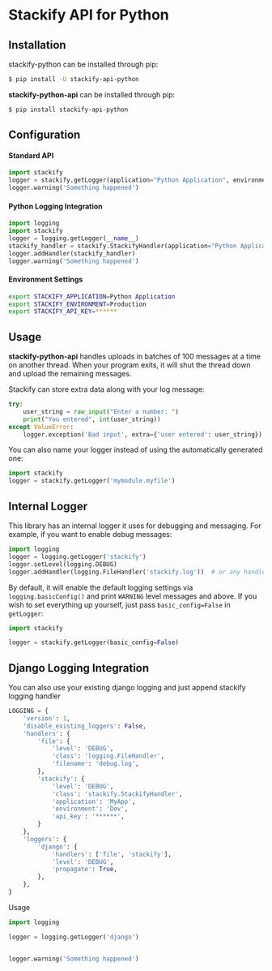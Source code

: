 Stackify API for Python
=======================

## Installation
stackify-python can be installed through pip:
```bash
$ pip install -U stackify-api-python
```

**stackify-python-api** can be installed through pip:
```bash
$ pip install stackify-api-python
```

## Configuration


#### Standard API
```python
import stackify
logger = stackify.getLogger(application="Python Application", environment="Production", api_key="***")
logger.warning('Something happened')
```

#### Python Logging Integration

```python
import logging
import stackify
logger = logging.getLogger(__name__)
stackify_handler = stackify.StackifyHandler(application="Python Application", environment="Production", api_key="***")
logger.addHandler(stackify_handler)
logger.warning('Something happened')
```

#### Environment Settings

```bash
export STACKIFY_APPLICATION=Python Application
export STACKIFY_ENVIRONMENT=Production
export STACKIFY_API_KEY=******
```


## Usage

**stackify-python-api** handles uploads in batches of 100 messages at a time on another thread.
When your program exits, it will shut the thread down and upload the remaining messages.

Stackify can store extra data along with your log message:
```python
try:
    user_string = raw_input("Enter a number: ")
    print("You entered", int(user_string))
except ValueError:
    logger.exception('Bad input', extra={'user entered': user_string})
```

You can also name your logger instead of using the automatically generated one:
```python
import stackify
logger = stackify.getLogger('mymodule.myfile')
```

## Internal Logger

This library has an internal logger it uses for debugging and messaging.
For example, if you want to enable debug messages:
```python
import logging
logger = logging.getLogger('stackify')
logger.setLevel(logging.DEBUG)
logger.addHandler(logging.FileHandler('stackify.log'))  # or any handler you want
```

By default, it will enable the default logging settings via `logging.basicConfig()`
and print `WARNING` level messages and above. If you wish to set everything up yourself,
just pass `basic_config=False` in `getLogger`:
```python
import stackify

logger = stackify.getLogger(basic_config=False)
```

## Django Logging Integration

You can also use your existing django logging and just append stackify logging handler

```python
LOGGING = {
    'version': 1,
    'disable_existing_loggers': False,
    'handlers': {
        'file': {
            'level': 'DEBUG',
            'class': 'logging.FileHandler',
            'filename': 'debug.log',
        },
        'stackify': {
            'level': 'DEBUG',
            'class': 'stackify.StackifyHandler',
            'application': 'MyApp',
            'environment': 'Dev',
            'api_key': '******',
        }
    },
    'loggers': {
        'django': {
            'handlers': ['file', 'stackify'],
            'level': 'DEBUG',
            'propagate': True,
        },
    },
}
```

Usage
```python
import logging

logger = logging.getLogger('django')


logger.warning('Something happened')
```
